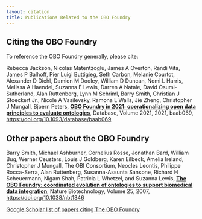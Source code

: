 ```yaml
---
layout: citation
title: Publications Related to the OBO Foundry
---
```

<h2 id="citing">Citing the OBO Foundry</h2>

To reference the OBO Foundry generally, please cite:

Rebecca Jackson, Nicolas Matentzoglu, James A Overton, Randi Vita, James P Balhoff, Pier Luigi Buttigieg, Seth Carbon, Melanie Courtot, Alexander D Diehl, Damion M Dooley, William D Duncan, Nomi L Harris, Melissa A Haendel, Suzanna E Lewis, Darren A Natale, David Osumi-Sutherland, Alan Ruttenberg, Lynn M Schriml, Barry Smith, Christian J Stoeckert Jr., Nicole A Vasilevsky, Ramona L Walls, Jie Zheng, Christopher J Mungall, Bjoern Peters, **[OBO Foundry in 2021: operationalizing open data principles to evaluate ontologies](https://academic.oup.com/database/article/doi/10.1093/database/baab069/6410158)**, Database, Volume 2021, 2021, baab069, https://doi.org/10.1093/database/baab069

<h2 id="other">Other papers about the OBO Foundry</h2>

Barry Smith, Michael Ashburner, Cornelius Rosse, Jonathan Bard, William Bug, Werner Ceusters, Louis J Goldberg, Karen Eilbeck, Amelia Ireland, Christopher J Mungall, The OBI Consortium, Neocles Leontis, Philippe Rocca-Serra, Alan Ruttenberg, Susanna-Assunta Sansone, Richard H Scheuermann, Nigam Shah, Patricia L Whetzel, and Suzanna Lewis, **[The OBO Foundry: coordinated evolution of ontologies to support biomedical data integration](http://www.nature.com/nbt/journal/v25/n11/abs/nbt1346.html)**, Nature Biotechnology, Volume 25, 2007, https://doi.org/10.1038/nbt1346

[Google Scholar list of papers citing The OBO Foundry](https://scholar.google.ca/scholar?cites=13806088078865650870&as_sdt=2005&sciodt=0,5&hl=en)
